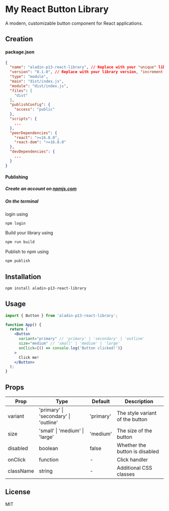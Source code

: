 # My React Button Library

A modern, customizable button component for React applications.

## Creation

#### package.json

```json
{
  "name": "aladin-p13-react-library", // Replace with your "unique" library name
  "version": "0.1.0", // Replace with your library version, "increment each time you modify the library"
  "type": "module",
  "main": "dist/index.js",
  "module": "dist/index.js",
  "files": [
    "dist"
  ],
  "publishConfig": {
    "access": "public"
  },
  "scripts": {
    ...
  },
  "peerDependencies": {
    "react": ">=16.8.0",
    "react-dom": ">=16.8.0"
  },
  "devDependencies": {
    ...
  }
}
```

#### Publishing

##### Create an account on [npmjs.com](https://www.npmjs.com/) 
##### On the terminal 

login using

```bash
npm login
```

Build your library using 

```bash
npm run build
```

Publish to npm using 

```bash
npm publish
```

## Installation

```bash
npm install aladin-p13-react-library
```

## Usage

```jsx
import { Button } from 'aladin-p13-react-library';

function App() {
  return (
    <Button 
      variant="primary" // 'primary' | 'secondary' | 'outline'
      size="medium" // 'small' | 'medium' | 'large'
      onClick={() => console.log('Button clicked!')}
    >
      Click me!
    </Button>
  );
}
```

## Props

| Prop | Type | Default | Description |
|------|------|---------|-------------|
| variant | 'primary' \| 'secondary' \| 'outline' | 'primary' | The style variant of the button |
| size | 'small' \| 'medium' \| 'large' | 'medium' | The size of the button |
| disabled | boolean | false | Whether the button is disabled |
| onClick | function | - | Click handler |
| className | string | - | Additional CSS classes |

## License

MIT
